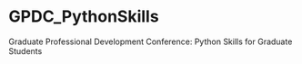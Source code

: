 # GPDC_PythonSkills
Graduate Professional Development Conference: Python Skills for Graduate Students
